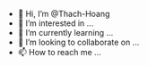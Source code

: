 - 👋 Hi, I’m @Thach-Hoang
- 👀 I’m interested in ...
- 🌱 I’m currently learning ...
- 💞️ I’m looking to collaborate on ...
- 📫 How to reach me ...

<!---
Thach-Hoang/Thach-Hoang is a ✨ special ✨ repository because its `README.md` (this file) appears on your GitHub profile.
You can click the Preview link to take a look at your changes.
--->
